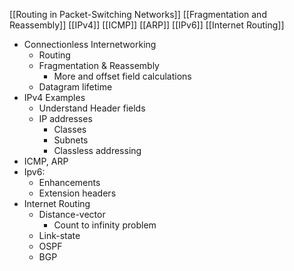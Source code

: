 [[Routing in Packet-Switching Networks]]
[[Fragmentation and Reassembly]]
[[IPv4]]
[[ICMP]]
[[ARP]]
[[IPv6]]
[[Internet Routing]]

- Connectionless Internetworking
	- Routing 
	- Fragmentation & Reassembly
		- More and offset field calculations
	- Datagram lifetime
- IPv4 Examples
	- Understand Header fields
	- IP addresses
		- Classes
		- Subnets
		- Classless addressing
- ICMP, ARP
- Ipv6:
	- Enhancements
	- Extension headers
- Internet Routing
	- Distance-vector
		- Count to infinity problem
	- Link-state
	- OSPF
	- BGP